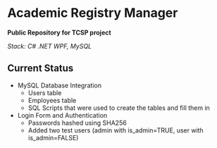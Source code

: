 # Academic Registry Manager
**Public Repository for TCSP project**

*Stack: C# .NET WPF, MySQL*
## Current Status

 - MySQL Database Integration
	 - Users table
	 - Employees table
	 - SQL Scripts that were used to create the tables and fill them in
 - Login Form and Authentication
	 - Passwords hashed using SHA256
	 - Added two test users (admin with is_admin=TRUE, user with is_admin=FALSE)
